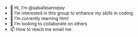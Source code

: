 - 👋 Hi, I’m @saballeiannejoy
- 👀 I’m interested in this group to enhance my skills in coding
- 🌱 I’m currently learning html
- 💞️ I’m looking to collaborate on others
- 📫 How to reach me email me

<!---
saballeiannejoy/saballeiannejoy is a ✨ special ✨ repository because its `README.md` (this file) appears on your GitHub profile.
You can click the Preview link to take a look at your changes.
--->
